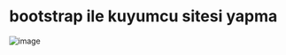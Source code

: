 # bootstrap ile kuyumcu sitesi yapma

![image](https://github.com/ealikan/jewelary-website/assets/113925891/f157a5d6-ff95-4024-8699-067145b86c3f)

